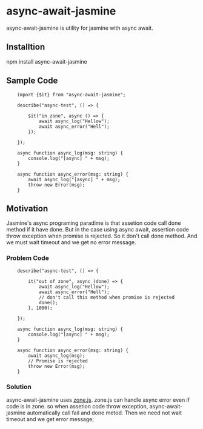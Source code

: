 # async-await-jasmine

async-await-jasmine is utility for jasmine with async await.

## Installtion

   npm install async-await-jasmine
   
   
## Sample Code

        import {$it} from "async-await-jasmine";

        describe("async-test", () => {

            $it("in zone", async () => {
                await async_log("Hellow");
                await async_error("Hell");
            });

        });

        async function async_log(msg: string) {
            console.log("[async] " + msg);
        }

        async function async_error(msg: string) {
            await async_log("[async] " + msg);
            throw new Error(msg);
        }



## Motivation
Jasmine's async programing paradime is that assetion code call done method if it have done.
But in the case using async await,
assertion code throw exception when promise is rejected.
So it don't call done method.
And we must wait timeout and we get no error message.

### Problem Code

        describe("async-test", () => {

            it("out of zone", async (done) => {
                await async_log("Hellow");
                await async_error("Hell");
                // don't call this method when promise is rejected
                done();
            }, 1000);

        });

        async function async_log(msg: string) {
            console.log("[async] " + msg);
        }

        async function async_error(msg: string) {
            await async_log(msg);
            // Promise is rejected 
            throw new Error(msg);
        }

### Solution
async-await-jasmine uses [zone.js](https://github.com/angular/zone.js/).
zone.js can handle async error even if code is in zone. 
so when assetion code throw exception, async-await-jasmine automatically call fail and done metod.
Then we need not wait timeout and we get error message;